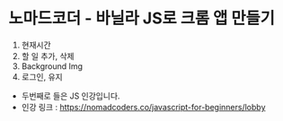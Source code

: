 # 노마드코더 - 바닐라 JS로 크롬 앱 만들기

1. 현재시간
2. 할 일 추가, 삭제
3. Background Img
4. 로그인, 유지

- 두번째로 들은 JS 인강입니다.
- 인강 링크 : https://nomadcoders.co/javascript-for-beginners/lobby
